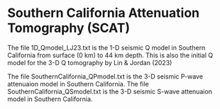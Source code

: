 # Southern California Attenuation Tomography (SCAT)

The file 1D_Qmodel_LJ23.txt is the 1-D seismic Q model in Southern California from surface (0 km) to 44 km depth.
This is also the initial Q model for the 3-D Q tomography by Lin & Jordan (2023)

The file SouthernCalifornia_QPmodel.txt is the 3-D seismic P-wave attenuaion model in Southern California.
The file SouthernCalifornia_QSmodel.txt is the 3-D seismic S-wave attenuaion model in Southern California.
